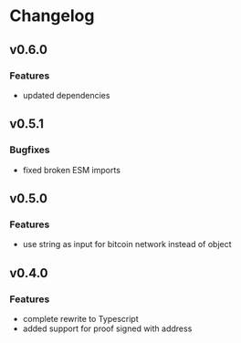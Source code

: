 # Changelog

## v0.6.0
### Features
- updated dependencies

## v0.5.1
### Bugfixes
- fixed broken ESM imports

## v0.5.0
### Features
- use string as input for bitcoin network instead of object

## v0.4.0
### Features
- complete rewrite to Typescript
- added support for proof signed with address
